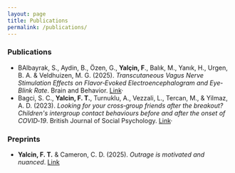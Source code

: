 ```yaml
---
layout: page
title: Publications
permalink: /publications/
---
```

### Publications
- BAlbayrak, S., Aydin, B., Özen, G., **Yalçin, F**., Balık, M., Yanık, H., Urgen, B. A. & Veldhuizen, M. G. (2025). *Transcutaneous Vagus Nerve Stimulation Effects on Flavor‐Evoked Electroencephalogram and Eye‐Blink Rate*. Brain and Behavior. 
  [Link](https://onlinelibrary.wiley.com/doi/full/10.1002/brb3.70355)· 
- Bagci, S. C., **Yalcin, F. T.**, Turnuklu, A., Vezzali, L., Tercan, M., & Yilmaz, A. D. (2023). *Looking for your cross‐group friends after the breakout? Children's intergroup contact behaviours before and after the onset of COVID‐19*. British Journal of Social Psychology. 
  [Link](https://bpspsychub.onlinelibrary.wiley.com/doi/full/10.1111/bjso.12616)· 

### Preprints
- **Yalcin, F. T.** & Cameron, C. D. (2025). *Outrage is motivated and nuanced*. 
  [Link](https://osf.io/preprints/psyarxiv/xcmta_v1)

